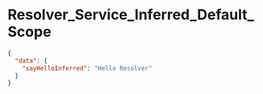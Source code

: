 # Resolver_Service_Inferred_Default_Scope

```json
{
  "data": {
    "sayHelloInferred": "Hello Resolver"
  }
}
```

